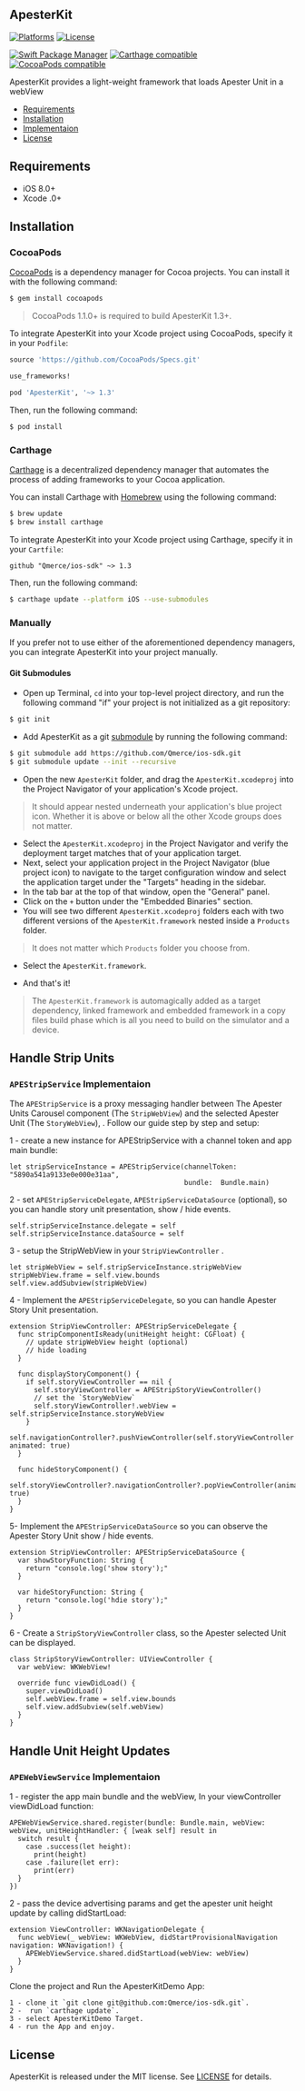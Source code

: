 ## ApesterKit

[![Platforms](https://img.shields.io/cocoapods/p/ApesterKit.svg)](https://cocoapods.org/pods/ApesterKit)
[![License](https://img.shields.io/cocoapods/l/ApesterKit.svg)](https://raw.githubusercontent.com/Apester/ApesterKit/master/LICENSE)

[![Swift Package Manager](https://img.shields.io/badge/Swift%20Package%20Manager-compatible-brightgreen.svg)](https://github.com/apple/swift-package-manager)
[![Carthage compatible](https://img.shields.io/badge/Carthage-compatible-4BC51D.svg?style=flat)](https://github.com/Carthage/Carthage)
[![CocoaPods compatible](https://img.shields.io/cocoapods/v/ApesterKit.svg)](https://cocoapods.org/pods/ApesterKit)

ApesterKit provides a light-weight framework that loads Apester Unit in a webView

- [Requirements](#requirements)
- [Installation](#installation)
- [Implementaion](#implementaion)
- [License](#license)

## Requirements

- iOS 8.0+
- Xcode .0+

## Installation

### CocoaPods

[CocoaPods](http://cocoapods.org) is a dependency manager for Cocoa projects. You can install it with the following command:

```bash
$ gem install cocoapods
```

> CocoaPods 1.1.0+ is required to build ApesterKit 1.3+.

To integrate ApesterKit into your Xcode project using CocoaPods, specify it in your `Podfile`:

```ruby
source 'https://github.com/CocoaPods/Specs.git'

use_frameworks!

pod 'ApesterKit', '~> 1.3'
```

Then, run the following command:

```bash
$ pod install
```

### Carthage

[Carthage](https://github.com/Carthage/Carthage) is a decentralized dependency manager that automates the process of adding frameworks to your Cocoa application.

You can install Carthage with [Homebrew](http://brew.sh/) using the following command:

```bash
$ brew update
$ brew install carthage
```

To integrate ApesterKit into your Xcode project using Carthage, specify it in your `Cartfile`:

```ogdl
github "Qmerce/ios-sdk" ~> 1.3
```

Then, run the following command:

```bash
$ carthage update --platform iOS --use-submodules
```


### Manually

If you prefer not to use either of the aforementioned dependency managers, you can integrate ApesterKit into your project manually.

#### Git Submodules

- Open up Terminal, `cd` into your top-level project directory, and run the following command "if" your project is not initialized as a git repository:

```bash
$ git init
```

- Add ApesterKit as a git [submodule](http://git-scm.com/docs/git-submodule) by running the following command:

```bash
$ git submodule add https://github.com/Qmerce/ios-sdk.git
$ git submodule update --init --recursive
```

- Open the new `ApesterKit` folder, and drag the `ApesterKit.xcodeproj` into the Project Navigator of your application's Xcode project.

> It should appear nested underneath your application's blue project icon. Whether it is above or below all the other Xcode groups does not matter.

- Select the `ApesterKit.xcodeproj` in the Project Navigator and verify the deployment target matches that of your application target.
- Next, select your application project in the Project Navigator (blue project icon) to navigate to the target configuration window and select the application target under the "Targets" heading in the sidebar.
- In the tab bar at the top of that window, open the "General" panel.
- Click on the `+` button under the "Embedded Binaries" section.
- You will see two different `ApesterKit.xcodeproj` folders each with two different versions of the `ApesterKit.framework` nested inside a `Products` folder.

> It does not matter which `Products` folder you choose from.

- Select the `ApesterKit.framework`.

- And that's it!

> The `ApesterKit.framework` is automagically added as a target dependency, linked framework and embedded framework in a copy files build phase which is all you need to build on the simulator and a device.

## Handle Strip Units
### `APEStripService` Implementaion
The `APEStripService` is a proxy messaging handler between The Apester Units Carousel component (The `StripWebView`) and the selected Apester Unit (The `StoryWebView`), . Follow our guide step by step and setup: 

1 - create a new instance for APEStripService with a channel token and app main bundle:
```
let stripServiceInstance = APEStripService(channelToken: "5890a541a9133e0e000e31aa",
                                           bundle:  Bundle.main)
```

2 - set `APEStripServiceDelegate`, `APEStripServiceDataSource` (optional), so you can handle story unit presentation, show / hide events. 
```
self.stripServiceInstance.delegate = self
self.stripServiceInstance.dataSource = self
```

3 - setup the StripWebView in your `StripViewController` .
```
let stripWebView = self.stripServiceInstance.stripWebView
stripWebView.frame = self.view.bounds
self.view.addSubview(stripWebView)
```
4 - Implement the `APEStripServiceDelegate`, so you can handle Apester Story Unit presentation.

```
extension StripViewController: APEStripServiceDelegate {
  func stripComponentIsReady(unitHeight height: CGFloat) {
    // update stripWebView height (optional) 
    // hide loading
  }

  func displayStoryComponent() {
    if self.storyViewController == nil {
      self.storyViewController = APEStripStoryViewController()
      // set the `StoryWebView`
      self.storyViewController!.webView = self.stripServiceInstance.storyWebView
    }
    self.navigationController?.pushViewController(self.storyViewController!, animated: true)
  }

  func hideStoryComponent() {
    self.storyViewController?.navigationController?.popViewController(animated: true)
  }
}
```

5- Implement the `APEStripServiceDataSource` so you can observe the Apester Story Unit show / hide events.
```
extension StripViewController: APEStripServiceDataSource {
  var showStoryFunction: String {
    return "console.log('show story');"
  }

  var hideStoryFunction: String {
    return "console.log('hdie story');"
  }
}
```

6 - Create a  `StripStoryViewController` class, so the Apester selected Unit can be displayed.
```
class StripStoryViewController: UIViewController {
  var webView: WKWebView!
  
  override func viewDidLoad() {
    super.viewDidLoad()
    self.webView.frame = self.view.bounds
    self.view.addSubview(self.webView)
  }
}
```

## Handle Unit Height Updates
### `APEWebViewService` Implementaion

1 - register the app main bundle and the webView, In your viewController  viewDidLoad function:

```
APEWebViewService.shared.register(bundle: Bundle.main, webView: webView, unitHeightHandler: { [weak self] result in
  switch result {
    case .success(let height):
      print(height)
    case .failure(let err):
      print(err)
  }
})
```

2 - pass the device advertising params and get the apester unit height update by calling didStartLoad:


```
extension ViewController: WKNavigationDelegate {
  func webView(_ webView: WKWebView, didStartProvisionalNavigation navigation: WKNavigation!) {
    APEWebViewService.shared.didStartLoad(webView: webView)
  }
}
```

Clone the project and Run the ApesterKitDemo App:
```
1 - clone it `git clone git@github.com:Qmerce/ios-sdk.git`.
2 -  run `carthage update`.
3 - select ApesterKitDemo Target.
4 - run the App and enjoy.
```

## License

ApesterKit is released under the MIT license. See [LICENSE](https://github.com/Qmerce/ios-sdk/blob/master/LICENSE) for details.

